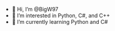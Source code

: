 - 👋 Hi, I’m @BigW97
- 👀 I’m interested in Python, C#, and C++
- 🌱 I’m currently learning Python and C#

<!---
BigW97/BigW97 is a ✨ special ✨ repository because its `README.md` (this file) appears on your GitHub profile.
You can click the Preview link to take a look at your changes.
--->
